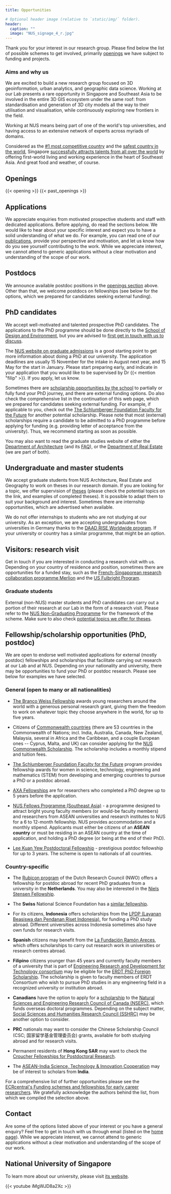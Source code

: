 ```yaml
---
title: Opportunities

# Optional header image (relative to `static/img/` folder).
header:
  caption: ""
  image: "NUS_signage_4_r.jpg"
---
```


Thank you for your interest in our research group.
Please find below the list of possible schemes to get involved, primarily [openings](#openings) we have subject to funding and projects.

### Aims and why us

We are excited to build a new research group focused on 3D geoinformation, urban analytics, and geographic data science.
Working at our Lab presents a rare opportunity in Singapore and Southeast Asia to be involved in the entire 3D GIS ecosystem under the same roof: from standardisation and generation of 3D city models all the way to their utilisation and visualisation, while continuously exploring new frontiers in the field. 

Working at NUS means being part of one of the world's top universities, and having access to an extensive network of experts across myriads of domains.

Considered as the [#1 most competitive country](https://www.straitstimes.com/business/economy/singapore-economy-ranked-worlds-most-competitive) and the [safest country in the world](https://www.asiaone.com/singapore/singapore-ranked-safest-country-world-above-japan-survey), Singapore [successfully attracts talents from all over the world](https://www.straitstimes.com/singapore/singapore-retains-top-spot-in-asia-pacific-index-for-talent-competitiveness) by offering first-world living and working experience in the heart of Southeast Asia. And great food and weather, of course.


## Openings

{{< opening >}}
{{< past_openings >}}


## Applications

We appreciate enquiries from motivated prospective students and staff with dedicated applications.
Before applying, do read the sections below.
We would like to hear about your specific interest and expect you to have a solid understanding of what we do.
For example, you can read one of our [publications](/publication), provide your perspective and motivation, and let us know how do you see yourself contributing to the work.
While we appreciate interest, we cannot attend to generic applications without a clear motivation and understanding of the scope of our work.

## Postdocs

We announce available postdoc positions in the [openings section](#openings) above.
Other than that, we welcome postdocs on fellowships (see below for the options, which we prepared for candidates seeking external funding).

## PhD candidates

We accept well-motivated and talented prospective PhD candidates.
The applications to the PhD programme should be done directly to the [School of Design and Environment](http://www.sde.nus.edu.sg), but you are advised to [first get in touch with us to discuss](https://ualsg.typeform.com/to/zSQtnN).

The [NUS website on graduate admissions](http://www.nus.edu.sg/registrar/prospective-students/graduate) is a good starting point to get more information about doing a PhD at our university.
The application deadlines are usually 15 November for the intake in August next year, and 15 May for the start in January.
Please start preparing early, and indicate in your application that you would like to be supervised by Dr {{< mention "filip" >}}.
If you apply, let us know.

Sometimes there are [scholarship opportunities by the school](http://www.nus.edu.sg/nusbulletin/school-of-design-and-environment/graduate-education/financial-assistance-and-scholarships/) to partially or fully fund your PhD journey, and there are external funding options.
Do also check the comprehensive list in the continuation of this web page, which we prepared for candidates seeking external funding.
For example, if applicable to you, check out the [The Schlumberger Foundation Faculty for the Future](https://www.facultyforthefuture.net) for another potential scholarship.
Please note that most (external) scholarships require a candidate to be admitted to a PhD programme before applying for funding (e.g. providing letter of acceptance from the university).
Thus, we recommend starting as soon as possible.

You may also want to read the graduate studies website of either the [Department of Architecture](https://www.sde.nus.edu.sg/arch/programmes/higher-degrees-by-research/) (and its [FAQ](https://www.sde.nus.edu.sg/arch/programmes/higher-degrees-by-research/frequently-asked-questions/)), or the [Department of Real Estate](https://www.sde.nus.edu.sg/rst/graduate/graduate-courses-by-research/hdegree-admission/) (we are part of both).

## Undergraduate and master students

We accept graduate students from NUS Architecture, Real Estate and Geography to work on theses in our research domain. 
If you are looking for a topic, we offer supervision of [theses](/teaching/#theses-and-dissertations) (please check the potential topics on the link, and examples of completed theses).
It is possible to adapt them to suit your background and interest. 
Sometimes there are internship opportunities, which are advertised when available.

We do not offer internships to students who are not studying at our university.
As an exception, we are accepting undergraduates from universities in Germany thanks to the [DAAD RISE Worldwide program](https://www.daad.de/rise/de/rise-weltweit/).
If your university or country has a similar programme, that might be an option.

## Visitors: research visit

Get in touch if you are interested in conducting a research visit with us.
Depending on your country of residence and position, sometimes there are opportunities for a funded stay, such as the [French-Singaporean research collaboration programme Merlion](https://www.campusfrance.org/fr/merlion) and the [US Fulbright Program](https://www.cies.org).


### Graduate students

External (non-NUS) master students and PhD candidates can carry out a portion of their research at our Lab in the form of a research visit.
Please refer to the [NUS Non-Graduating Programme](http://www.nus.edu.sg/registrar/prospective-students/non-graduating/research) for the framework of the scheme.
Make sure to also check [potential topics we offer for theses](/teaching/#master-theses).


## Fellowship/scholarship opportunities (PhD, postdoc)

We are open to endorse well motivated applications for external (mostly postdoc) fellowships and scholarships that facilitate carrying out research at our Lab and at NUS.
Depending on your nationality and university, there may be opportunities to fund your PhD or postdoc research.
Please see below for examples we have selected.

### General (open to many or all nationalities)

+ [The Branco Weiss Fellowship](https://brancoweissfellowship.org) awards young researchers around the world with a generous personal research grant, giving them the freedom to work on whatever topic they choose anywhere in the world, for up to five years.

+ Citizens of [Commonwealth countries](https://thecommonwealth.org/member-countries) (there are 53 countries in the Commonwealth of Nations; incl. India, Australia, Canada, New Zealand, Malaysia, several in Africa and the Caribbean, and a couple European ones -- Cyprus, Malta, and UK) can consider applying for the [NUS Commonwealth Scholarship](http://www.nus.edu.sg/admissions/graduate-studies/scholarships-financial-aid-and-fees/scholarships-awards/commonwealth-scholarship.html). The scholarship includes a monthly stipend and tuition fees.

+ [The Schlumberger Foundation Faculty for the Future](https://www.facultyforthefuture.net) program provides fellowship awards for women in science, technology, engineering and mathematics (STEM) from developing and emerging countries to pursue a PhD or a postdoc abroad.

+ [AXA Fellowships](https://www.axa-research.org/en/page/AXA-Fellowships?xtatc=INT-1-%5BAXA_FELLOWSHIPS%5D) are for researchers who completed a PhD degree up to 5 years before the application. 

+ [NUS Fellows Programme (Southeast Asia)](http://www.nus.edu.sg/research/funding-opportunities/NUS-fellows-programme-southeast-asia) - a programme designed to attract bright young faculty members (or would-be faculty members) and researchers from ASEAN universities and research institutes to NUS for a 6 to 12-month fellowship. NUS provides accommodation and a monthly stipend. Applicants must either be citizens of an **ASEAN country** or must be residing in an ASEAN country at the time of application, and holding a PhD degree (or being at the end of their PhD).

+ [Lee Kuan Yew Postdoctoral Fellowship](http://www.nus.edu.sg/research/funding-opportunities/lee-kuan-yew-postdoctoral-fellowship) - prestigious postdoc fellowship for up to 3 years. The scheme is open to nationals of all countries.



### Country-specific

+ The [Rubicon program](https://www.nwo.nl/en/funding/our-funding-instruments/nwo/rubicon/index.html) of the Dutch Research Council (NWO) offers a fellowship for postdoc abroad for recent PhD graduates from a university in the **Netherlands**. You may also be interested in the [Niels Stensen Fellowship](http://www.nielsstensenfellowship.nl/nl/home).

+ The **Swiss** National Science Foundation has a [similar fellowship](http://www.snf.ch/en/funding/careers/early-postdoc-mobility/Pages/default.aspx).

+ For its citizens, **Indonesia** offers scholarships from the [LPDP (Layanan Beasiswa dan Pendanan Riset Indonesia)](https://www.lpdp.kemenkeu.go.id), for funding a PhD study abroad. Different universities across Indonesia sometimes also have own funds for research visits.

+ **Spanish** citizens may benefit from the [La Fundación Ramón Areces](https://www.fundacionareces.es/fundacionareces/en/scholarships-and-grants/scholarships/), which offers scholarships to carry out research work in universities or research centres abroad.

+ **Filipino** citizens younger than 45 years and currently faculty members of a university that is part of [Engineering Research and Development for Technology consortium](http://erdt.coe.upd.edu.ph) may be eligible for the [ERDT PhD Foreign Scholarship](http://erdt.coe.upd.edu.ph/human-resource-development/foreign-phd-scholarship.html).
The scholarship is given to faculty members of ERDT Consortium who wish to pursue PhD studies in any engineering field in a recognized university or institution abroad.

+ **Canadians** have the option to apply for a [scholarship](http://www.nserc-crsng.gc.ca/Students-Etudiants/PG-CS/BellandPostgrad-BelletSuperieures_eng.asp) to the [Natural Sciences and Engineering Research Council of Canada (NSERC)](http://www.nserc-crsng.gc.ca/index_eng.asp), which funds overseas doctoral programmes. Depending on the subject matter, [Social Sciences and Humanities Research Council (SSHRC)](http://www.sshrc-crsh.gc.ca/) may be another option to consider.

+ **PRC** nationals may want to consider the Chinese Scholarship Council (CSC; 国家留学基金管理委员会) grants, available for both studying abroad and for research visits.

+ Permanent residents of **Hong Kong SAR** may want to check the [Croucher Fellowships for Postdoctoral Research](https://croucher.org.hk/funding/study_awards/postdoctoral_fellowships).

+ The [ASEAN-India Science, Technology & Innovation Cooperation](https://aistic.gov.in/ASEAN/HomePage) may be of interest to scholars from **India**.

For a comprehensive list of further opportunities please see the [ECRcentral's Funding schemes and fellowships for early career researchers](https://ecrcentral.org/fundings).
We gratefully acknowledge the authors behind the list, from which we compiled the selection above.


## Contact

Are some of the options listed above of your interest or you have a general enquiry?
Feel free to get in touch with us through email (listed on the [home page](/#contact)).
While we appreciate interest, we cannot attend to generic applications without a clear motivation and understanding of the scope of our work.


## National University of Singapore

To learn more about our university, please visit [its website](http://www.nus.edu.sg).

{{< youtube iMgWJD8a2Xc >}}


